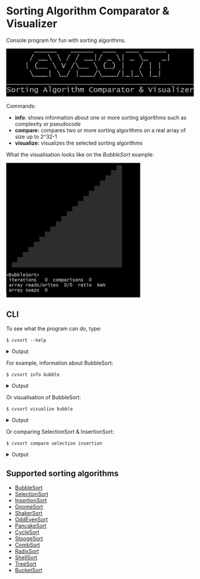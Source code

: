 # Sorting Algorithm Comparator & Visualizer

Console program for fun with sorting algorithms.

![logo](.img/logo.png)

Commands:
- **info**: shows information about one or more sorting algorithms such as complexity or pseudocode
- **compare:** compares two or more sorting algorithms on a real array of size up to 2^32-1
- **visualize:** visualizes the selected sorting algorithms

What the visualisation looks like on the _BubbleSort_ example:

![BubbleSort visualisation](.img/bubble.gif)

## CLI 

To see what the program can do, type:

```shell
$ cvsort --help
```

<details>
    <summary>Output</summary>

```shell
      _____   _____  ___  ___ _____
     / __\ \ / / __|/ _ \| _ \_   _|
    | (__ \ V /\__ \ (_) |   / | |
     \___| \_/ |___/\___/|_|_\ |_|
_________________________________________
Sorting Algorithm Comparator & Visualizer

Usage: cvsort [options] [command]
      [command options]
  Options:
    --usage, --help, -h
      shows usage
    --disableBanner, --noBanner, -nb
      disables banner display
      Default: false
    --listNames, --names, -n
      prints the available sorting algorithms
      Default: false
    --listSpeeds, --speeds, -s
      prints the available visualisation speeds of sorting algorithms
      Default: false
  Commands:
    compare      compares two or more sorting algorithms
      Usage: compare [options] <name-1>, <name-2> [, ..., <name-10>]
        Options:
          --arrayFile, -f
            a file to save the array before sorting
            Default: array_2024-06-05-04-38-26-177.txt
          --arrayLength, -l
            array length: [2, 2^31)
            Default: 40
          --disableInfo, --noInfo, -ni
            switches off the display of sorting algorithm comparison
            information
            Default: false
          --printArray, -p
            prints the array to the specified file before sorting
            Default: false

    visualize      visualizes the selected sorting algorithms
      Usage: visualize [options] <name>
        Options:
          --arrayLength, -l
            array length: [10, 30]
            Default: 20
          --disableInfo, --noInfo, -ni
            switches off the display of information about the sorting
            algorithm
            Default: false
          --speed, -s
            sets the speed for the sorting visualisation
            Default: koala

    info      shows information about one or more sorting algorithms
      Usage: info <name> [, <name-2>, ..., <name-20>]
```

</details>

For example, information about BubbleSort:

```shell
$ cvsort info bubble
```

<details>
    <summary>Output</summary>

```shell
      _____   _____  ___  ___ _____
     / __\ \ / / __|/ _ \| _ \_   _|
    | (__ \ V /\__ \ (_) |   / | |
     \___| \_/ |___/\___/|_|_\ |_|
_________________________________________
Sorting Algorithm Comparator & Visualizer

┌───────────────┬───────────────┬───────────────┬───────────────┬──────────────┐
│Algorithm      │Worst time     │Average time   │Best time      │Memory usage  │
├───────────────┼───────────────┼───────────────┼───────────────┼──────────────┤
│BubbleSort     │O(n^2)         │Θ(n^2)         │Ω(n)           │O(1)          │
└───────────────┴───────────────┴───────────────┴───────────────┴──────────────┘

for i in [0..n) do
    swapped = false
    for j in [1..n-i) do
        if array[j-1] > array[j] then
            swap array[j] and array[j+1]
            swapped = true
        end
    end

    if not swapped then
        break
    end
end
```

</details>

Or visualisation of BubbleSort:

```shell
$ cvsort visualize bubble
```

<details>
    <summary>Output</summary>

```shell
      _____   _____  ___  ___ _____
     / __\ \ / / __|/ _ \| _ \_   _|
    | (__ \ V /\__ \ (_) |   / | |
     \___| \_/ |___/\___/|_|_\ |_|
_________________________________________
Sorting Algorithm Comparator & Visualizer

┌───────────────┬───────────────┬───────────────┬───────────────┬──────────────┐
│Algorithm      │Worst time     │Average time   │Best time      │Memory usage  │
├───────────────┼───────────────┼───────────────┼───────────────┼──────────────┤
│BubbleSort     │O(n^2)         │Θ(n^2)         │Ω(n)           │O(1)          │
└───────────────┴───────────────┴───────────────┴───────────────┴──────────────┘

                                ▒▒
                              ▒▒▒▒
                            ▒▒▒▒▒▒
                          ▒▒▒▒▒▒▒▒
                        ▒▒▒▒▒▒▒▒▒▒
                      ▒▒▒▒▒▒▒▒▒▒▒▒
                    ▒▒▒▒▒▒▒▒▒▒▒▒▒▒
                  ▒▒▒▒▒▒▒▒▒▒▒▒▒▒▒▒
                ▒▒▒▒▒▒▒▒▒▒▒▒▒▒▒▒▒▒
              ▒▒▒▒▒▒▒▒▒▒▒▒▒▒▒▒▒▒▒▒
            ▒▒▒▒▒▒▒▒▒▒▒▒▒▒▒▒▒▒▒▒▒▒
          ▒▒▒▒▒▒▒▒▒▒▒▒▒▒▒▒▒▒▒▒▒▒▒▒
        ▒▒▒▒▒▒▒▒▒▒▒▒▒▒▒▒▒▒▒▒▒▒▒▒▒▒
      ▒▒▒▒▒▒▒▒▒▒▒▒▒▒▒▒▒▒▒▒▒▒▒▒▒▒▒▒
    ▒▒▒▒▒▒▒▒▒▒▒▒▒▒▒▒▒▒▒▒▒▒▒▒▒▒▒▒▒▒
  ▒▒▒▒▒▒▒▒▒▒▒▒▒▒▒▒▒▒▒▒▒▒▒▒▒▒▒▒▒▒▒▒

<BubbleSort>
 iterations   121  comparisons  110
 array reads/writes  324/104  ratio  3.12
 array swaps  52
```

</details>

Or comparing SelectionSort & InsertionSort:

```shell
$ cvsort compare selection insertion
```

<details>
    <summary>Output</summary>

```shell
      _____   _____  ___  ___ _____
     / __\ \ / / __|/ _ \| _ \_   _|
    | (__ \ V /\__ \ (_) |   / | |
     \___| \_/ |___/\___/|_|_\ |_|
_________________________________________
Sorting Algorithm Comparator & Visualizer

┌───────────────┬───────────────┬───────────────┬───────────────┬──────────────┐
│Algorithm      │Worst time     │Average time   │Best time      │Memory usage  │
├───────────────┼───────────────┼───────────────┼───────────────┼──────────────┤
│SelectionSort  │O(n^2)         │Θ(n^2)         │Ω(n^2)         │O(1)          │
│InsertionSort  │O(n^2)         │Θ(n^2)         │Ω(n)           │O(1)          │
└───────────────┴───────────────┴───────────────┴───────────────┴──────────────┘

array size: 40
elapsed time: 23 ms

<SelectionSort>
 iterations   819  comparisons  780
 array reads/writes  1632/72  ratio  22.67
 array swaps  36

<InsertionSort>
 iterations   401  comparisons  39
 array reads/writes  796/422  ratio  1.89
 array swaps  0
```

</details>

## Supported sorting algorithms

- [BubbleSort](https://en.wikipedia.org/wiki/Bubble_sort)
- [SelectionSort](https://en.wikipedia.org/wiki/Selection_sort)
- [InsertionSort](https://en.wikipedia.org/wiki/Insertion_sort)
- [GnomeSort](https://en.wikipedia.org/wiki/Gnome_sort)
- [ShakerSort](https://en.wikipedia.org/wiki/Cocktail_shaker_sort)
- [OddEvenSort](https://en.wikipedia.org/wiki/Odd%E2%80%93even_sort)
- [PancakeSort](https://en.wikipedia.org/wiki/Pancake_sorting)
- [CycleSort](https://en.wikipedia.org/wiki/Cycle_sort)
- [StoogeSort](https://en.wikipedia.org/wiki/Stooge_sort)
- [CombSort](https://en.wikipedia.org/wiki/Comb_sort)
- [RadixSort](https://en.wikipedia.org/wiki/Radix_sort)
- [ShellSort](https://en.wikipedia.org/wiki/Shellsort)
- [TreeSort](https://en.wikipedia.org/wiki/Tree_sort)
- [BucketSort](https://en.wikipedia.org/wiki/Bucket_sort)